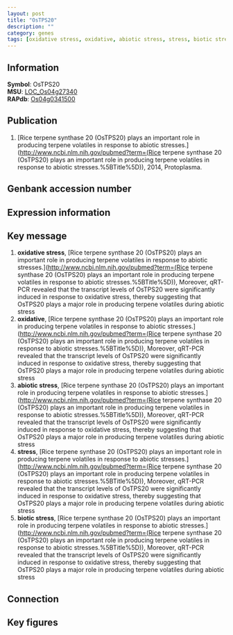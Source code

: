 ```yaml
---
layout: post
title: "OsTPS20"
description: ""
category: genes
tags: [oxidative stress, oxidative, abiotic stress, stress, biotic stress, Gene]
---
```


## Information
__Symbol__: OsTPS20  
__MSU__: [LOC_Os04g27340](http://rice.plantbiology.msu.edu/cgi-bin/ORF_infopage.cgi?orf=LOC_Os04g27340)  
__RAPdb__: [Os04g0341500](http://rapdb.dna.affrc.go.jp/viewer/gbrowse_details/irgsp1?name=Os04g0341500)  

## Publication
1. [Rice terpene synthase 20 (OsTPS20) plays an important role in producing terpene volatiles in response to abiotic stresses.](http://www.ncbi.nlm.nih.gov/pubmed?term=(Rice terpene synthase 20 (OsTPS20) plays an important role in producing terpene volatiles in response to abiotic stresses.%5BTitle%5D)), 2014, Protoplasma.

## Genbank accession number

## Expression information

## Key message
1. __oxidative stress__, [Rice terpene synthase 20 (OsTPS20) plays an important role in producing terpene volatiles in response to abiotic stresses.](http://www.ncbi.nlm.nih.gov/pubmed?term=(Rice terpene synthase 20 (OsTPS20) plays an important role in producing terpene volatiles in response to abiotic stresses.%5BTitle%5D)),  Moreover, qRT-PCR revealed that the transcript levels of OsTPS20 were significantly induced in response to oxidative stress, thereby suggesting that OsTPS20 plays a major role in producing terpene volatiles during abiotic stress
2. __oxidative__, [Rice terpene synthase 20 (OsTPS20) plays an important role in producing terpene volatiles in response to abiotic stresses.](http://www.ncbi.nlm.nih.gov/pubmed?term=(Rice terpene synthase 20 (OsTPS20) plays an important role in producing terpene volatiles in response to abiotic stresses.%5BTitle%5D)),  Moreover, qRT-PCR revealed that the transcript levels of OsTPS20 were significantly induced in response to oxidative stress, thereby suggesting that OsTPS20 plays a major role in producing terpene volatiles during abiotic stress
3. __abiotic stress__, [Rice terpene synthase 20 (OsTPS20) plays an important role in producing terpene volatiles in response to abiotic stresses.](http://www.ncbi.nlm.nih.gov/pubmed?term=(Rice terpene synthase 20 (OsTPS20) plays an important role in producing terpene volatiles in response to abiotic stresses.%5BTitle%5D)),  Moreover, qRT-PCR revealed that the transcript levels of OsTPS20 were significantly induced in response to oxidative stress, thereby suggesting that OsTPS20 plays a major role in producing terpene volatiles during abiotic stress
4. __stress__, [Rice terpene synthase 20 (OsTPS20) plays an important role in producing terpene volatiles in response to abiotic stresses.](http://www.ncbi.nlm.nih.gov/pubmed?term=(Rice terpene synthase 20 (OsTPS20) plays an important role in producing terpene volatiles in response to abiotic stresses.%5BTitle%5D)),  Moreover, qRT-PCR revealed that the transcript levels of OsTPS20 were significantly induced in response to oxidative stress, thereby suggesting that OsTPS20 plays a major role in producing terpene volatiles during abiotic stress
5. __biotic stress__, [Rice terpene synthase 20 (OsTPS20) plays an important role in producing terpene volatiles in response to abiotic stresses.](http://www.ncbi.nlm.nih.gov/pubmed?term=(Rice terpene synthase 20 (OsTPS20) plays an important role in producing terpene volatiles in response to abiotic stresses.%5BTitle%5D)),  Moreover, qRT-PCR revealed that the transcript levels of OsTPS20 were significantly induced in response to oxidative stress, thereby suggesting that OsTPS20 plays a major role in producing terpene volatiles during abiotic stress

## Connection

## Key figures


